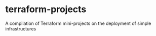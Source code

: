 # terraform-projects
A compilation of Terraform mini-projects on the deployment of simple infrastructures
